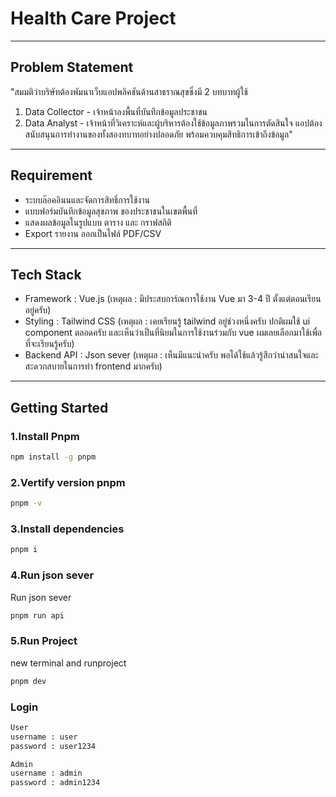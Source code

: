 # Health Care Project

---

## Problem Statement

"สมมติว่าบริษัทต้องพัมนาเว็บแอปพลิคชันด้านสาธราณสุขซึ่งมี 2 บทบาทผู้ใช้
1. Data Collector - เจ้าหน้าลงพื้นที่บันทึกข้อมูลประชาชน
2. Data Analyst - เจ้าหน้าที่วิเคราะห์และผู้บริหารต้องใช้ข้อมูลภาพรวมในการตัดสินใจ
แอปต้องสนับสนุนการทำงานของทั้งสองทบาทอย่างปลอดภัย พร้อมควบคุมสิทธิการเข้าถึงข้อมูล"

---

## Requirement

- ระบบล๊อคอินนและจัดการสิทธิ์การใช้งาน
- แบบฟอร์มบันทึกข้อมูลสุขภาพ ของประชาชนในเขตพื้นที่
- แสดงผลข้อมูลในรูปแบบ ตาราง และ กราฟสถิติ
- Export รายงาน ออกเป็นไฟล์ PDF/CSV

---

## Tech Stack

- Framework : Vue.js
(เหตุผล : มีประสบการ์ณการใช้งาน Vue มา 3-4 ปี ตั้งแต่ตอนเรียนอยู่ครับ)
- Styling : Tailwind CSS 
(เหตุผล : เคยเรียนรู้ tailwind อยู่ช่วงหนึ่งครับ ปกติผมใช้ ui component ตลอดครับ และเห็นว่าเป็นที่นิยมในการใช้งานร่วมกับ vue ผมเลยเลือกมาใช้เพื่อที่จะเรียนรู้ครับ)
- Backend API : Json sever
(เหตุผล : เห็นมีแนะนำครับ พอได้ใช้แล้วรู้สึกว่าน่าสนใจและสะดวกสบายในการทำ frontend มากครับ) 

---

## Getting Started

### 1.Install Pnpm

```bash
npm install -g pnpm
```

### 2.Vertify version pnpm

```bash
pnpm -v
```

### 3.Install dependencies

```bash
pnpm i
```

### 4.Run json sever

Run json sever

```bash
pnpm run api
```

### 5.Run Project

new terminal and runproject

```bash
pnpm dev
```

### Login

```bash
User
username : user
password : user1234

Admin
username : admin
password : admin1234
```



